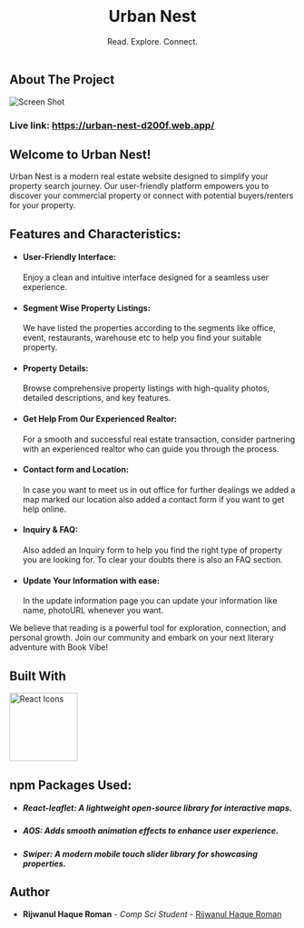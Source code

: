 <br/>
<p align="center">
  <h1 align="center">Urban Nest</h1>

  <p align="center">
    Read. Explore. Connect.
    <br/>
    <br/>
  </p>
</p>

## About The Project

![Screen Shot](https://i.ibb.co/pyj4s6x/urban-nest.png)

### Live link: https://urban-nest-d200f.web.app/

## Welcome to Urban Nest!

Urban Nest is a modern real estate website designed to simplify your property search journey. Our user-friendly platform empowers you to discover your commercial property or connect with potential buyers/renters for your property.

## Features and Characteristics:

- #### User-Friendly Interface:

  Enjoy a clean and intuitive interface designed for a seamless user experience.

- #### Segment Wise Property Listings:

  We have listed the properties according to the segments like office, event, restaurants, warehouse etc to help you find your suitable property.

- #### Property Details:

  Browse comprehensive property listings with high-quality photos, detailed descriptions, and key features.

- #### Get Help From Our Experienced Realtor:

  For a smooth and successful real estate transaction, consider partnering with an experienced realtor who can guide you through the process.

- #### Contact form and Location:

  In case you want to meet us in out office for further dealings we added a map marked our location also added a contact form if you want to get help online.

- #### Inquiry & FAQ:

  Also added an Inquiry form to help you find the right type of property you are looking for. To clear your doubts there is also an FAQ section.

- #### Update Your Information with ease:
  In the update information page you can update your information like name, photoURL whenever you want.

We believe that reading is a powerful tool for exploration, connection, and personal growth. Join our community and embark on your next literary adventure with Book Vibe!

## Built With

 <img src="https://i.ibb.co/X2QVK52/react.png" width="120" alt="React Icons">

## npm Packages Used:

- ##### React-leaflet: A lightweight open-source library for interactive maps.
- ##### AOS: Adds smooth animation effects to enhance user experience.
- ##### Swiper: A modern mobile touch slider library for showcasing properties.

## Author

- **Rijwanul Haque Roman** - _Comp Sci Student_ - [Rijwanul Haque Roman](https://github.com/Rijwanul-Haque-Roman)

